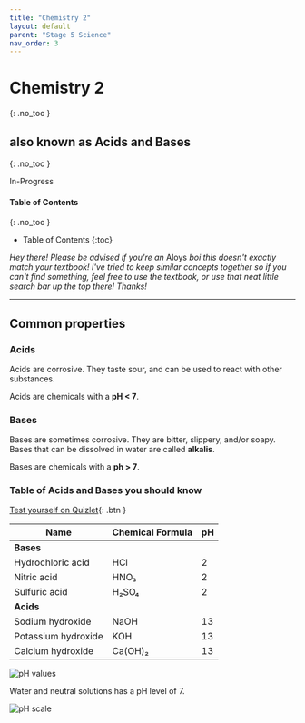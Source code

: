 ```yaml
---
title: "Chemistry 2"
layout: default
parent: "Stage 5 Science"
nav_order: 3
---
```


# Chemistry 2
{: .no_toc }
## also known as Acids and Bases
{: .no_toc }

<label class="label label-blue">In-Progress</label>

#### Table of Contents
{: .no_toc }

* Table of Contents
{:toc}

*Hey there! Please be advised if you're an* <label class="label label-blue">Aloys</label> *boi this doesn't exactly match your textbook! I've tried to keep similar concepts together so if you can't find something, feel free to use the textbook, or use that neat little search bar up the top there! Thanks!*

***

## Common properties

### Acids

Acids are corrosive. They taste sour, and can be used to react with other substances.

Acids are chemicals with a **pH < 7**.

### Bases

Bases are sometimes corrosive. They are bitter, slippery, and/or soapy. Bases that can be dissolved in water are called **alkalis**.

Bases are chemicals with a **ph > 7**.

### Table of Acids and Bases you should know

[Test yourself on Quizlet](https://quizlet.com/au/444992207/y9-t4-chemistry-common-acids-and-bases-flash-cards/?new){: .btn }

| Name                | Chemical Formula | pH |
|---------------------|------------------|----|
| **Bases**           |                  |    |
| Hydrochloric acid   | HCl              | 2  |
| Nitric acid         | HNO₃             | 2  |
| Sulfuric acid       | H₂SO₄            | 2  |
| **Acids**           |                  |    |
| Sodium hydroxide    | NaOH             | 13 |
| Potassium hydroxide | KOH              | 13 |
| Calcium hydroxide   | Ca(OH)₂          | 13 |

![pH values](http://content.jacplus.com.au/secure/ebooks/07303/0730354067/images/07-04-01.png)

Water and neutral solutions has a pH level of 7.

![pH scale](https://bam.files.bbci.co.uk/bam/live/content/zxtxn39/medium)

## 